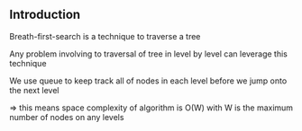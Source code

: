 ## Introduction

Breath-first-search is a technique to traverse a tree

Any problem involving to traversal of tree in level by level can leverage this technique

We use queue to keep track all of nodes in each level before we jump onto the next level

=> this means space complexity of algorithm is O(W) with W is the maximum number of nodes on any levels
